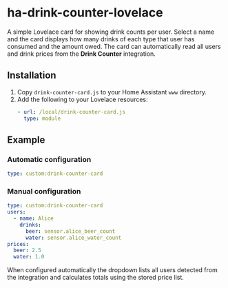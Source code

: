 # ha-drink-counter-lovelace

A simple Lovelace card for showing drink counts per user. Select a name and the card displays how many drinks of each type that user has consumed and the amount owed. The card can automatically read all users and drink prices from the **Drink Counter** integration.

## Installation

1. Copy `drink-counter-card.js` to your Home Assistant `www` directory.
2. Add the following to your Lovelace resources:
   ```yaml
   - url: /local/drink-counter-card.js
     type: module
   ```

## Example

### Automatic configuration

```yaml
type: custom:drink-counter-card
```

### Manual configuration

```yaml
type: custom:drink-counter-card
users:
  - name: Alice
    drinks:
      beer: sensor.alice_beer_count
      water: sensor.alice_water_count
prices:
  beer: 2.5
  water: 1.0
```

When configured automatically the dropdown lists all users detected from the integration and calculates totals using the stored price list.

